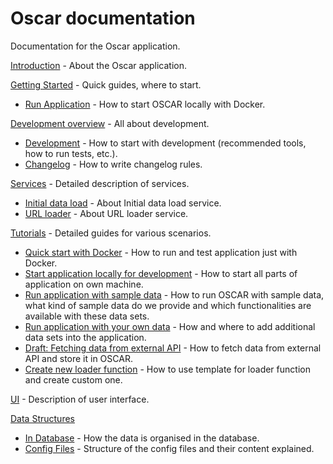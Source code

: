 # Oscar documentation

Documentation for the Oscar application.

[Introduction](./introduction.md) - About the Oscar application.

[Getting Started](./getting-started/README.md) - Quick guides, where to start.

- [Run Application](./getting-started/run-application.md) - How to start OSCAR locally with Docker.

[Development overview](./development/README.md) - All about development.

- [Development](./development/development.md) - How to start with development (recommended tools, how to run tests, etc.).
- [Changelog](./development/changelog.md) - How to write changelog rules.

[Services](./services/README.md) - Detailed description of services.

- [Initial data load](./services/initial-data-load.md) - About Initial data load service.
- [URL loader](./services/url-loader.md) - About URL loader service.

[Tutorials](./tutorials/README.md) - Detailed guides for various scenarios.

- [Quick start with Docker](./tutorials/quick-start.md) - How to run and test application just with Docker.
- [Start application locally for development](./tutorials/advanced/start-application-locally-for-development.md) - How to start all parts of application on own machine.
- [Run application with sample data](./tutorials/advanced/run-application-with-sample-data.md) - How to run OSCAR with sample data, what kind of sample data do we provide and which functionalities are available with these data sets.
- [Run application with your own data](./tutorials/advanced/run-application-with-own-data.md) - How and where to add additional data sets into the application.
- [Draft: Fetching data from external API](./tutorials/advanced/fetching-data-from-external-api) - How to fetch data from external API and store it in OSCAR.
- [Create new loader function](./tutorials/advanced/create-new-loader-function-from-template.md) - How to use template for loader function and create custom one.

[UI](./UI/README.md) - Description of user interface.

[Data Structures](./data-structures/README.md)

- [In Database](./data-structures/in-database.md) - How the data is organised in the database.
- [Config Files](./data-structures/config-files.md) - Structure of the config files and their content explained.
